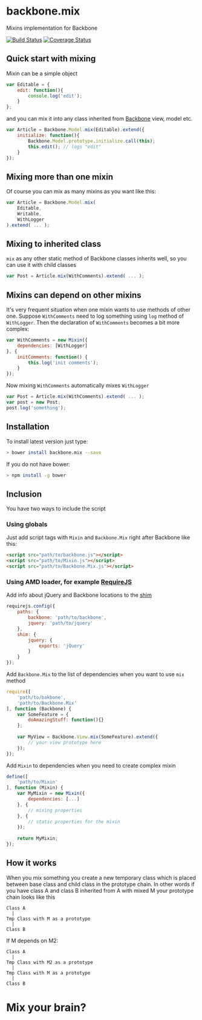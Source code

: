 backbone.mix
============
Mixins implementation for Backbone

[![Build Status](https://travis-ci.org/backbonex/backbone.mix.svg?branch=master)](https://travis-ci.org/backbonex/backbone.mix)
[![Coverage Status](https://coveralls.io/repos/backbonex/backbone.mix/badge.svg?branch=master)](https://coveralls.io/r/backbonex/backbone.mix?branch=master)

Quick start with mixing
-----------------------
Mixin can be a simple object
```js
var Editable = {
    edit: function(){
        console.log('edit');
    }
};
```
and you can mix it into any class inherited from [Backbone](http://backbonejs.org/) view, model etc.
```js
var Article = Backbone.Model.mix(Editable).extend({
    initialize: function(){
        Backbone.Model.prototype.initialize.call(this);
        this.edit(); // logs "edit"
    }
});
```
Mixing more than one mixin
--------------------------
Of course you can mix as many mixins as you want like this:
```js
var Article = Backbone.Model.mix(
    Editable, 
    Writable,
    WithLogger
).extend( ... );
```
Mixing to inherited class
-------------------------
`mix` as any other static method of Backbone classes inherits well, so you can use it with child classes
```js
var Post = Article.mix(WithComments).extend( ... );
```
Mixins can depend on other mixins
---------------------------------
It's very frequent situation when one mixin wants to use methods of other one. Suppose `WithComments` need to log something using `log` method of `WithLogger`. Then the declaration of `WithComments` becomes a bit more complex:
```js
var WithComments = new Mixin({
    dependencies: [WithLogger]
}, {
    initComments: function() {
        this.log('init comments');
    }
});
```
Now mixing `WithComments` automatically mixes `WithLogger`
```js
var Post = Article.mix(WithComments).extend( ... );
var post = new Post;
post.log('something');
```
Installation
------------
To install latest version just type:
```sh
> bower install backbone.mix --save
```
If you do not have bower:
```sh
> npm install -g bower
```
Inclusion
---------
You have two ways to include the script
### Using globals
Just add script tags with `Mixin` and `Backbone.Mix` right after Backbone like this:
```html
<script src="path/to/backbone.js"></script>
<script src="path/to/Mixin.js"></script>
<script src="path/to/Backbone.Mix.js"></script>
```
### Using AMD loader, for example [RequireJS](requirejs.org)
Add info about jQuery and Backbone locations to the [shim](http://requirejs.org/docs/api.html#config-shim)
```js
requirejs.config({
    paths: {
        backbone: 'path/to/backbone',
        jquery: 'path/to/jquery'
    },
    shim: {
        jquery: {
            exports: 'jQuery'
        }
    }
});
```
Add `Backbone.Mix` to the list of dependencies when you want to use `mix` method
```js
require([
    'path/to/bakbone', 
    'path/to/Backbone.Mix'
], function (Backbone) {
    var SomeFeature = {
        doAmazingStuff: function(){}
    };
    
    var MyView = Backbone.View.mix(SomeFeature).extend({
        // your view prototype here
    });
});
```
Add `Mixin` to dependencies when you need to create complex mixin
```js
define([
    'path/to/Mixin'
], function (Mixin) {
    var MyMixin = new Mixin({
        dependencies: [...]
    }, {
        // mixing properties
    }, {
        // static properties for the mixin
    });
    
    return MyMixin;
});
```
How it works
------------
When you mix something you create a new temporary class which is placed between base class and child class in the prototype chain. In other words if you have class A and class B inherited from A with mixed M your prototype chain looks like this
```
Class A
  |
Tmp Class with M as a prototype
  |
Class B
```
If M depends on M2:
```
Class A
  |
Tmp Class with M2 as a prototype
  |
Tmp Class with M as a prototype
  |
Class B
```
Mix your brain?
===============
